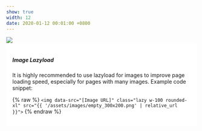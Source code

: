 ```yaml
---
show: true
width: 12
date: 2020-01-12 00:01:00 +0800
---
```



<div style="width:100%; max-width:1200px; margin:auto;">
  <img data-src="{{ '/assets/images/covers/cover1.jpg' | relative_url }}" class="lazy w-70 h-70 rounded-xl" src="{{ '/assets/images/empty_300x200.png' | relative_url }}">

  <div class="card-img-overlay" style="overflow: auto; background: rgba(255,255,255,0.85); padding: 1rem;">
    <h5 class="card-title">Image Lazyload</h5>
    <p class="card-text">
      It is highly recommended to use lazyload for images to improve page loading speed, especially for pages with many images.
      Example code snippet:
    </p>
    <p class="card-text">
      {% raw %}
      <code>&lt;img data-src=&quot;[Image URL]&quot; class=&quot;lazy w-100 rounded-xl&quot; src=&quot;{{ '/assets/images/empty_300x200.png' | relative_url }}&quot;&gt;</code>
      {% endraw %}
    </p>
  </div>
</div>